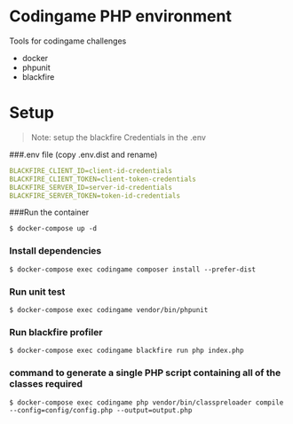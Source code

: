 # Codingame PHP environment
Tools for codingame challenges
* docker
* phpunit
* blackfire

# Setup 
> Note: setup the blackfire Credentials in the .env

###.env file (copy .env.dist and rename)
```yml
BLACKFIRE_CLIENT_ID=client-id-credentials
BLACKFIRE_CLIENT_TOKEN=client-token-credentials
BLACKFIRE_SERVER_ID=server-id-credentials
BLACKFIRE_SERVER_TOKEN=token-id-credentials
```

###Run the container 
```
$ docker-compose up -d 
```
### Install dependencies
```
$ docker-compose exec codingame composer install --prefer-dist
```

### Run unit test
```
$ docker-compose exec codingame vendor/bin/phpunit
```

### Run blackfire profiler
```
$ docker-compose exec codingame blackfire run php index.php
```

### command to generate a single PHP script containing all of the classes required
```
$ docker-compose exec codingame php vendor/bin/classpreloader compile --config=config/config.php --output=output.php
```

